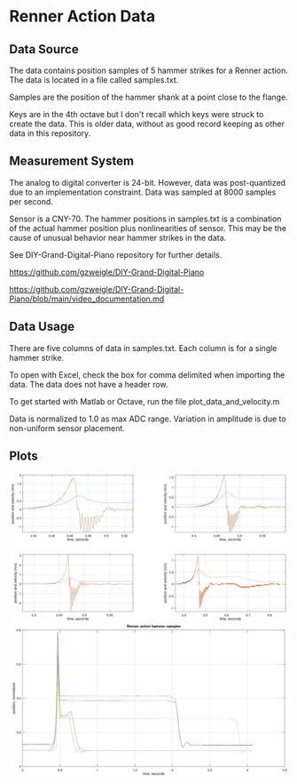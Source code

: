 # Renner Action Data

## Data Source

The data contains position samples of 5 hammer strikes for a Renner action.
The data is located in a file called samples.txt.

Samples are the position of the hammer shank at a point close to the flange.

Keys are in the 4th octave but I don't recall which keys were struck to create the data.
This is older data, without as good record keeping as other data in this repository.

## Measurement System

The analog to digital converter is 24-bit.
However, data was post-quantized due to an implementation constraint.
Data was sampled at 8000 samples per second.

Sensor is a CNY-70. The hammer positions in samples.txt is a combination of the actual
hammer position plus nonlinearities of sensor. This may be the cause of unusual
behavior near hammer strikes in the data.

See DIY-Grand-Digital-Piano repository for further details.

https://github.com/gzweigle/DIY-Grand-Digital-Piano

https://github.com/gzweigle/DIY-Grand-Digital-Piano/blob/main/video_documentation.md

## Data Usage

There are five columns of data in samples.txt.
Each column is for a single hammer strike.

To open with Excel, check the box for comma delimited
when importing the data. The data does not have a header row.

To get started with Matlab or Octave, run the file plot_data_and_velocity.m

Data is normalized to 1.0 as max ADC range.
Variation in amplitude is due to non-uniform sensor placement.

## Plots

![alt text](hammer_position_and_velocity.jpg)
![alt text](hammer_position_samples.jpg)